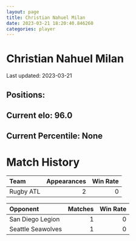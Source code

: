 ```yaml
---  
layout: page  
title: Christian Nahuel Milan  
date: 2023-03-21 18:20:40.846260  
categories: player  
---
```

# Christian Nahuel Milan


Last updated: 2023-03-21
## Positions: 

## Current elo: 96.0

## Current Percentile: None

# Match History


| Team      |   Appearances |   Win Rate |
|:----------|--------------:|-----------:|
| Rugby ATL |             2 |          0 |

| Opponent          |   Matches |   Win Rate |
|:------------------|----------:|-----------:|
| San Diego Legion  |         1 |          0 |
| Seattle Seawolves |         1 |          0 |